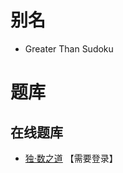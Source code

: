 # 别名
- Greater Than Sudoku

# 题库

## 在线题库
- [独·数之道](http://www.sudokufans.org.cn/lx/gt6.index.php) 【需要登录】